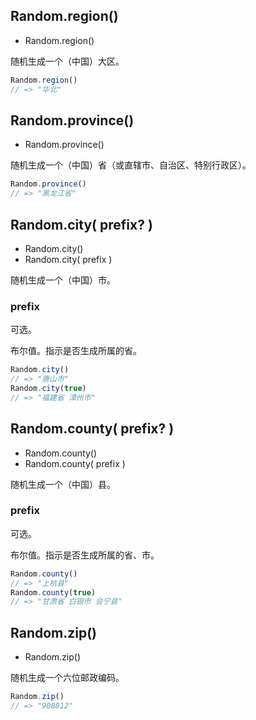 <!-- ### Address -->

## Random.region()

* Random.region()

随机生成一个（中国）大区。

<!-- **使用示例**如下所示： -->

```js
Random.region()
// => "华北"
```

## Random.province()

* Random.province()

随机生成一个（中国）省（或直辖市、自治区、特别行政区）。

<!-- **使用示例**如下所示： -->

```js
Random.province()
// => "黑龙江省"
```

## Random.city( prefix? )

* Random.city()
* Random.city( prefix )

随机生成一个（中国）市。

### prefix

可选。

布尔值。指示是否生成所属的省。

<!-- **使用示例**如下所示： -->

```js
Random.city()
// => "唐山市"
Random.city(true)
// => "福建省 漳州市"
```

## Random.county( prefix? )

* Random.county()
* Random.county( prefix )

随机生成一个（中国）县。

### prefix

可选。

布尔值。指示是否生成所属的省、市。

<!-- **使用示例**如下所示： -->

```js
Random.county()
// => "上杭县"
Random.county(true)
// => "甘肃省 白银市 会宁县"
```

## Random.zip()

* Random.zip()

随机生成一个六位邮政编码。

<!-- **使用示例**如下所示： -->

```js
Random.zip()
// => "908812"

```
